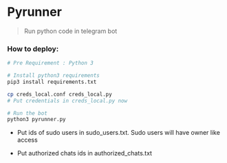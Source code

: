 # Pyrunner

> Run python code in telegram bot


### How to deploy:

```bash
# Pre Requirement : Python 3

# Install python3 requirements
pip3 install requirements.txt

cp creds_local.conf creds_local.py
# Put credentials in creds_local.py now

# Run the bot
python3 pyrunner.py
```

- Put ids of sudo users in sudo_users.txt. Sudo users will have owner like access

- Put authorized chats ids in authorized_chats.txt